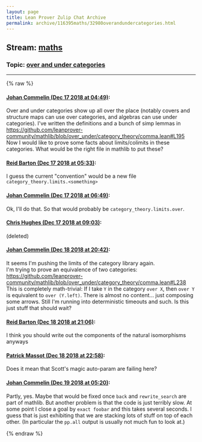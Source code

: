 ```yaml
---
layout: page
title: Lean Prover Zulip Chat Archive 
permalink: archive/116395maths/32980overandundercategories.html
---
```


## Stream: [maths](index.html)
### Topic: [over and under categories](32980overandundercategories.html)

---


{% raw %}
#### [ Johan Commelin (Dec 17 2018 at 04:49)](https://leanprover.zulipchat.com/#narrow/stream/116395-maths/topic/over%20and%20under%20categories/near/151910153):
<p>Over and under categories show up all over the place (notably covers and structure maps can use over categories, and algebras can use under categories). I've written the definitions and a bunch of simp lemmas in <a href="https://github.com/leanprover-community/mathlib/blob/over_under/category_theory/comma.lean#L195" target="_blank" title="https://github.com/leanprover-community/mathlib/blob/over_under/category_theory/comma.lean#L195">https://github.com/leanprover-community/mathlib/blob/over_under/category_theory/comma.lean#L195</a><br>
Now I would like to prove some facts about limits/colimits in these categories. What would be the right file in mathlib to put these?</p>

#### [ Reid Barton (Dec 17 2018 at 05:33)](https://leanprover.zulipchat.com/#narrow/stream/116395-maths/topic/over%20and%20under%20categories/near/151911457):
<p>I guess the current "convention" would be a new file <code>category_theory.limits.&lt;something&gt;</code></p>

#### [ Johan Commelin (Dec 17 2018 at 06:49)](https://leanprover.zulipchat.com/#narrow/stream/116395-maths/topic/over%20and%20under%20categories/near/152007049):
<p>Ok, I'll do that. So that would probably be <code>category_theory.limits.over</code>.</p>

#### [ Chris Hughes (Dec 17 2018 at 09:03)](https://leanprover.zulipchat.com/#narrow/stream/116395-maths/topic/over%20and%20under%20categories/near/152011380):
<p>(deleted)</p>

#### [ Johan Commelin (Dec 18 2018 at 20:42)](https://leanprover.zulipchat.com/#narrow/stream/116395-maths/topic/over%20and%20under%20categories/near/152132709):
<p>It seems I'm pushing the limits of the category library again.<br>
I'm trying to prove an equivalence of two categories: <a href="https://github.com/leanprover-community/mathlib/blob/over_under/category_theory/comma.lean#L238" target="_blank" title="https://github.com/leanprover-community/mathlib/blob/over_under/category_theory/comma.lean#L238">https://github.com/leanprover-community/mathlib/blob/over_under/category_theory/comma.lean#L238</a><br>
This is completely math-trivial: If I take <code>Y</code> in the category <code>over X</code>, then <code>over Y</code> is equivalent to <code>over (Y.left)</code>. There is almost no content... just composing some arrows. Still I'm running into deterministic timeouts and such. Is this just stuff that should wait?</p>

#### [ Reid Barton (Dec 18 2018 at 21:06)](https://leanprover.zulipchat.com/#narrow/stream/116395-maths/topic/over%20and%20under%20categories/near/152134163):
<p>I think you should write out the components of the natural isomorphisms anyways</p>

#### [ Patrick Massot (Dec 18 2018 at 22:58)](https://leanprover.zulipchat.com/#narrow/stream/116395-maths/topic/over%20and%20under%20categories/near/152141717):
<p>Does it mean that Scott's magic auto-param are failing here?</p>

#### [ Johan Commelin (Dec 19 2018 at 05:20)](https://leanprover.zulipchat.com/#narrow/stream/116395-maths/topic/over%20and%20under%20categories/near/152158162):
<p>Partly, yes. Maybe that would be fixed once <code>back</code> and <code>rewrite_search</code> are part of mathlib. But another problem is that the code is just terribly slow. At some point I close a goal by <code>exact foobar</code> and this takes several seconds. I guess that is just exhibiting that we are stacking lots of stuff on top of each other. (In particular the <code>pp.all</code> output is usually not much fun to look at.)</p>


{% endraw %}
